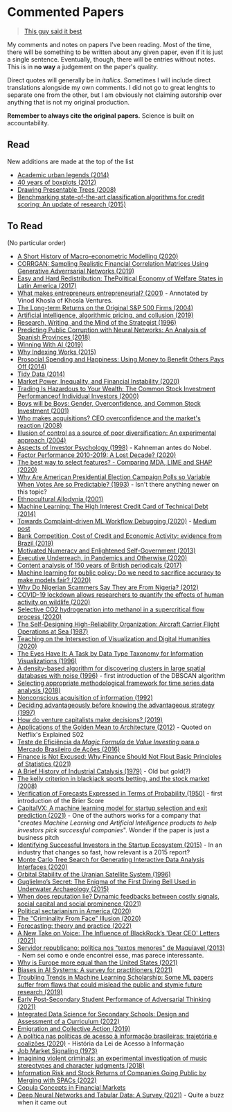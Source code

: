 # Commented Papers

> [This guy said it best](https://twitter.com/Zergylord/status/1490717594353119233)

My comments and notes on papers I've been reading. Most of the time, there will be something to be written about any given paper, even if it is just a single sentence. Eventually, though, there will be entries without notes. This is in **no way** a judgement on the paper's quality.  

Direct quotes will generally be in *itallics*. Sometimes I will include direct translations alongside my own comments. I did not go to great lenghts to separate one from the other, but I am obviously not claiming autorship over anything that is not my original production.

**Remember to always cite the original papers.** Science is built on accountability.

## Read
New additions are made at the top of the list

- [Academic urban legends (2014)](https://journals.sagepub.com/doi/full/10.1177/0306312714535679)
- [40 years of boxplots (2012)](notes/Boxplots.md)
- [Drawing Presentable Trees (2008)](notes/Trees.md)
- [Benchmarking state-of-the-art classification algorithms for credit scoring: An update of research (2015)](notes/Lessman.md)

## To Read
(No particular order)

- [A Short History of Macro-econometric Modelling (2020)](https://www.nuffield.ox.ac.uk/economics/Papers/2020/2020W01_MacroHist18.pdf)
- [CORRGAN: Sampling Realistic Financial Correlation Matrices Using Generative Adverrsarial Networks (2019)](https://arxiv.org/pdf/1910.09504.pdf)
- [Easy and Hard Redistribution: ThePolitical Economy of Welfare States in Latin America (2017)](https://doi.org/10.1017/S1537592717002122)
- [What makes entrepreneurs entrepreneurial? (2001)](https://www.khoslaventures.com/what-makes-entrepreneurs-entrepreneurial) - Annotated by Vinod Khosla of Khosla Ventures.
- [The Long-term Returns on the Original S&P 500 Firms (2004)](https://rodneywhitecenter.wharton.upenn.edu/wp-content/uploads/2014/04/0429.pdf)
- [Artificial intelligence, algorithmic pricing, and collusion (2019)](https://voxeu.org/article/artificial-intelligence-algorithmic-pricing-and-collusion)
- [Research, Writing, and the Mind of the Strategist (1996)](https://www.theisrm.org/documents/Foster%20(1996)%20Research,%20Writing%20and%20the%20Mind%20of%20the%20Strategist.pdf)
- [Predicting Public Corruption with Neural Networks: An Analysis of Spanish Provinces (2018)](https://ideas.repec.org/a/spr/soinre/v140y2018i3d10.1007_s11205-017-1802-2.html)
- [Winning With AI (2019)](https://sloanreview.mit.edu/projects/winning-with-ai/)
- [Why Indexing Works (2015)](https://papers.ssrn.com/sol3/papers.cfm?abstract_id=2673262)
- [Prosocial Spending and Happiness: Using Money to Benefit Others Pays Off (2014)](https://dash.harvard.edu/handle/1/11189976)
- [Tidy Data (2014)](https://www.jstatsoft.org/article/view/v059i10)
- [Market Power, Inequality, and Financial Instability (2020)](https://www.federalreserve.gov/econres/feds/files/2020057pap.pdf)
- [Trading Is Hazardous to Your Wealth: The Common Stock Investment Performanceof Individual Investors (2000)](https://faculty.haas.berkeley.edu/odean/Papers%20current%20versions/Individual_Investor_Performance_Final.pdf)  
- [Boys will be Boys: Gender, Overconfidence, and Common Stock Investment (2001)](http://faculty.haas.berkeley.edu/odean/papers/gender/BoysWillBeBoys.pdf)  
- [Who makes acquisitions? CEO overconfidence and the market's reaction (2008)](https://www.sciencedirect.com/science/article/abs/pii/S0304405X08000251)  
- [Illusion of control as a source of poor diversification: An experimental approach (2004)](https://ideas.repec.org/p/esi/discus/2004-28.html)  
- [Aspects of Investor Psychology (1998)](https://doi.org/10.3905/jpm.1998.409643) - Kahneman antes do Nobel.
- [Factor Performance 2010-2019: A Lost Decade? (2020)](https://papers.ssrn.com/sol3/papers.cfm?abstract_id=3562242)
- [The best way to select features? - Comparing MDA, LIME and SHAP (2020)](https://arxiv.org/pdf/2005.12483.pdf)
- [Why Are American Presidential Election Campaign Polls so Variable When Votes Are so Predictable? (1993)](https://www.jstor.org/stable/194212?seq=1) - Isn't there anything newer on this topic?
- [Ethnocultural Allodynia (2001)](https://www.ncbi.nlm.nih.gov/pmc/articles/PMC3330674/pdf/246.pdf)
- [Machine Learning: The High Interest Credit Card of Technical Debt (2014)](https://research.google/pubs/pub43146/)
- [Towards Complaint-driven ML Workflow Debugging (2020)](https://www.dropbox.com/s/yxip1pd6rnxj8ev/mlexplain-mlops20-submitted.pdf?dl=0) - [Medium post](https://medium.com/thewulab/complaint-driven-training-data-debugging-94413f6a15fb)
- [Bank Competition, Cost of Credit and Economic Activity: evidence from Brazil (2019)](https://www.bcb.gov.br/pec/wps/ingl/wps508.pdf)
- [Motivated Numeracy and Enlightened Self-Government (2013)](https://papers.ssrn.com/sol3/papers.cfm?abstract_id=2319992)
- [Executive Underreach, in Pandemics and Otherwise (2020)](https://papers.ssrn.com/sol3/papers.cfm?abstract_id=3649816)
- [Content analysis of 150 years of British periodicals (2017)](https://www.pnas.org/content/114/4/E457)
- [Machine learning for public policy: Do we need to sacrifice accuracy to make models fair? (2020)](https://arxiv.org/abs/2012.02972)
- [Why Do Nigerian Scammers Say They are From Nigeria? (2012)](https://www.microsoft.com/en-us/research/publication/why-do-nigerian-scammers-say-they-are-from-nigeria/)
- [COVID-19 lockdown allows researchers to quantify the effects of human activity on wildlife (2020)](https://www.nature.com/articles/s41559-020-1237-z)
- [Selective CO2 hydrogenation into methanol in a supercritical flow process (2020)](https://www.sciencedirect.com/science/article/abs/pii/S2212982019311631#)
- [The Self-Designing High-Reliability Organization: Aircraft Carrier Flight Operations at Sea (1987)](https://govleaders.org/reliability.htm)
- [Teaching on the Intersection of Visualization and Digital Humanities (2020)](https://imada.sdu.dk/~stjaenicke/data/papers/TeachingVisDH.pdf)
- [The Eyes Have It: A Task by Data Type Taxonomy for Information Visualizations (1996)](https://www.cs.umd.edu/~ben/papers/Shneiderman1996eyes.pdf)
- [A density-based algorithm for discovering clusters in large spatial databases with noise (1996)](https://citeseerx.ist.psu.edu/viewdoc/summary?doi=10.1.1.121.9220) - first introduction of the DBSCAN algorithm 
- [Selecting appropriate methodological framework for time series data analysis (2018)](https://www.sciencedirect.com/science/article/pii/S2405918817300405)
- [Nonconscious acquisition of information (1992)](https://pubmed.ncbi.nlm.nih.gov/1616179/)
- [Deciding advantageously before knowing the advantageous strategy (1997)](https://pubmed.ncbi.nlm.nih.gov/9036851/)
- [How do venture capitalists make decisions? (2019)](https://www.sciencedirect.com/science/article/abs/pii/S0304405X19301680)
- [Applications of the Golden Mean to Architecture (2012)](http://cacp.utsa.edu/images/uploads/ApplicationsoftheGoldenMean.pdf) - Quoted on Netflix's Explained S02
- [Teste de Eficiência da *Magic Formula* de *Value Investing* para o Mercado Brasileiro de Ações (2016)](http://bibliotecadigital.fgv.br/dspace/bitstream/handle/10438/15280/Tese%20-%20Leonardo%20Milane%20-%20Magic%20Formula.pdf?sequence=1&isAllowed=y)
- [Finance is Not Excused: Why Finance Should Not Flout Basic Principles of Statistics (2021)](https://papers.ssrn.com/sol3/papers.cfm?abstract_id=3895330)
- [A Brief History of Industrial Catalysis (1979)](https://www.osti.gov/biblio/1061506) - Old but gold(?)
- [The kelly criterion in blackjack sports betting, and the stock market (2008)](https://www.sciencedirect.com/science/article/pii/B9780444532480500150)
- [Verification of Forecasts Expressed in Terms of Probability (1950)](https://journals.ametsoc.org/view/journals/mwre/78/1/1520-0493_1950_078_0001_vofeit_2_0_co_2.xml) - first introduction of the Brier Score
- [CapitalVX: A machine learning model for startup selection and exit prediction (2021)](https://www.sciencedirect.com/science/article/pii/S2405918821000040) - One of the authors works for a company that "*creates Machine Learning and Artificial Intelligence products to help investors pick successful companies*". Wonder if the paper is just a business pitch
- [Identifying Successful Investors in the Startup Ecosystem (2015)](http://citeseerx.ist.psu.edu/viewdoc/download?doi=10.1.1.718.5808&rep=rep1&type=pdf) - In an industry that changes so fast, how relevant is a 2015 report?
- [Monte Carlo Tree Search for Generating Interactive Data Analysis Interfaces (2020)](https://arxiv.org/pdf/2001.01902.pdf)
- [Orbital Stability of the Uranian Satellite System (1996)](https://www.sciencedirect.com/science/article/abs/pii/S0019103596955682)
- [Guglielmo’s Secret: The Enigma of the First Diving Bell Used in Underwater Archaeology (2015)](https://www.tandfonline.com/doi/pdf/10.1179/1758120614Z.00000000060)
- [When does reputation lie? Dynamic feedbacks between costly signals, social capital and social prominence (2021)](https://royalsocietypublishing.org/doi/10.1098/rstb.2020.0298)
- [Political sectarianism in America (2020)](https://pcl.sites.stanford.edu/sites/g/files/sbiybj22066/files/media/file/finkel-science-political.pdf)
- [The "Criminality From Face" Illusion (2020)](https://arxiv.org/abs/2006.03895v2)
- [Forecasting: theory and practice (2022)](https://www.sciencedirect.com/science/article/pii/S0169207021001758)
- [A New Take on Voice: The Influence of BlackRock’s 'Dear CEO' Letters (2021)](https://papers.ssrn.com/sol3/papers.cfm?abstract_id=3763042)
- [Servidor republicano: política nos "textos menores" de Maquiavel (2013)](https://www.scielo.br/j/rbcpol/a/vdwYbMzJDrBtx3wbQ7mfhyf/?lang=pt) - Nem sei como e onde encontrei esse, mas parece interessante. 
- [Why is Europe more equal than the United States (2021)](https://wid.world/document/why-is-europe-more-equal-than-the-united-states-world-inequality-lab-wp-2020-19/)
- [Biases in AI Systems: A survey for practitioners (2021)](https://queue.acm.org/detail.cfm?id=3466134)
- [Troubling Trends in Machine Learning Scholarship: Some ML papers suffer from flaws that could mislead the public and stymie future research (2019)](https://queue.acm.org/detail.cfm?id=3328534)
- [Early Post-Secondary Student Performance of Adversarial Thinking (2021)](https://cs.brown.edu/~sk/Publications/Papers/Published/yk-early-ps-perf-stud-adv-think/paper.pdf)
- [Integrated Data Science for Secondary Schools: Design and Assessment of a Curriculum (2022)](https://cs.brown.edu/~sk/Publications/Papers/Published/spddplfk-integ-ds-desn-assm-curric/paper.pdf)
- [Emigration and Collective Action (2019)](https://www.journals.uchicago.edu/doi/pdf/10.1086/704697)
- [A política nas políticas de acesso à informação brasileiras: trajetória e coalizões (2020)](https://www.scielo.br/j/rap/a/nsqxzWDSh4yVPRLMhNZJkkB/?lang=pt#) - História da Lei de Acesso à Informação
- [Job Market Signaling (1973)](https://viterbi-web.usc.edu/~shaddin/cs590fa13/papers/jobmarketsignaling.pdf)
- [Imagining violent criminals: an experimental investigation of music stereotypes and character judgments (2018)](https://link.springer.com/article/10.1007/s11292-018-9342-6)
- [Information Risk and Stock Returns of Companies Going Public by Merging with SPACs (2022)](https://papers.ssrn.com/sol3/papers.cfm?abstract_id=4143440)
- [Copula Concepts in Financial Markets](https://statistik.econ.kit.edu/download/Copula_Concepts_in_Financial_Markets.pdf)
- [Deep Neural Networks and Tabular Data: A Survey (2021)](https://arxiv.org/abs/2110.01889) - Quite a buzz when it came out
